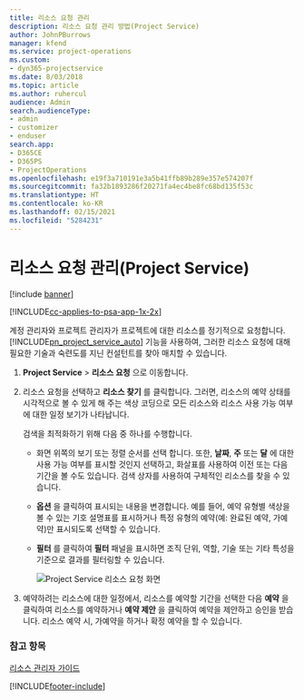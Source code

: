 ```yaml
---
title: 리소스 요청 관리
description: 리소스 요청 관리 방법(Project Service)
author: JohnPBurrows
manager: kfend
ms.service: project-operations
ms.custom:
- dyn365-projectservice
ms.date: 8/03/2018
ms.topic: article
ms.author: ruhercul
audience: Admin
search.audienceType:
- admin
- customizer
- enduser
search.app:
- D365CE
- D365PS
- ProjectOperations
ms.openlocfilehash: e19f3a710191e3a5b41ffb89b289e357e574207f
ms.sourcegitcommit: fa32b1893286f20271fa4ec4be8fc68bd135f53c
ms.translationtype: HT
ms.contentlocale: ko-KR
ms.lasthandoff: 02/15/2021
ms.locfileid: "5284231"
---
```

# <a name="manage-resource-requests-project-service"></a>리소스 요청 관리(Project Service)

[!include [banner](../includes/psa-now-project-operations.md)]

[!INCLUDE[cc-applies-to-psa-app-1x-2x](../includes/cc-applies-to-psa-app-1x-2x.md)]

계정 관리자와 프로젝트 관리자가 프로젝트에 대한 리소스를 정기적으로 요청합니다. [!INCLUDE[pn_project_service_auto](../includes/pn-project-service-auto.md)] 기능을 사용하여, 그러한 리소스 요청에 대해 필요한 기술과 숙련도를 지닌 컨설턴트를 찾아 매치할 수 있습니다.  
  
1. **Project Service** > **리소스 요청** 으로 이동합니다.  
  
2. 리소스 요청을 선택하고 **리소스 찾기** 를 클릭합니다. 그러면, 리소스의 예약 상태를 시각적으로 볼 수 있게 해 주는 색상 코딩으로 모든 리소스와 리소스 사용 가능 여부에 대한 일정 보기가 나타납니다.  
  
    검색을 최적화하기 위해 다음 중 하나를 수행합니다.  
  
   -   화면 위쪽의 보기 또는 정렬 순서를 선택 합니다. 또한, **날짜**, **주** 또는 **달** 에 대한 사용 가능 여부를 표시할 것인지 선택하고, 화살표를 사용하여 이전 또는 다음 기간을 볼 수도 있습니다. 검색 상자를 사용하여 구체적인 리소스를 찾을 수 있습니다.  
  
   -   **옵션** 을 클릭하여 표시되는 내용을 변경합니다. 예를 들어, 예약 유형별 색상을 볼 수 있는 기호 설명표를 표시하거나 특정 유형의 예약(예: 완료된 예약, 가예약)만 표시되도록 선택할 수 있습니다.  
  
   -   **필터** 를 클릭하여 **필터** 패널을 표시하면 조직 단위, 역할, 기술 또는 기타 특성을 기준으로 결과를 필터링할 수 있습니다.  
  
       ![Project Service 리소스 요청 화면](../psa/media/project-service-resource-request-screen.png "Project Service 리소스 요청 화면")  
  
3. 예약하려는 리소스에 대한 일정에서, 리소스를 예약할 기간을 선택한 다음 **예약** 을 클릭하여 리소스를 예약하거나 **예약 제안** 을 클릭하여 예약을 제안하고 승인을 받습니다. 리소스 예약 시, 가예약을 하거나 확정 예약을 할 수 있습니다.  
  
### <a name="see-also"></a>참고 항목  
 [리소스 관리자 가이드](../psa/resource-manager-guide.md)


[!INCLUDE[footer-include](../includes/footer-banner.md)]